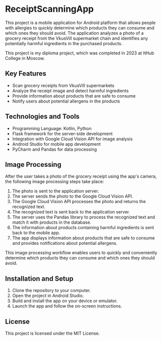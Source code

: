 # ReceiptScanningApp

This project is a mobile application for Android platform that allows people with allergies to quickly determine which products they can consume and which ones they should avoid. The application analyzes a photo of a grocery receipt from the VkusVill supermarket chain and identifies any potentially harmful ingredients in the purchased products.

This project is my diploma project, which was completed in 2023 at ItHub College in Moscow.

## Key Features

- Scan grocery receipts from VkusVill supermarkets
- Analyze the receipt image and detect harmful ingredients
- Provide information about products that are safe to consume
- Notify users about potential allergens in the products

## Technologies and Tools

- Programming Language: Kotlin, Python
- Flask framework for the server-side development
- Integration with Google Cloud Vision API for image analysis
- Android Studio for mobile app development
- PyCharm and Pandas for data processing

## Image Processing

After the user takes a photo of the grocery receipt using the app's camera, the following image processing steps take place:

1. The photo is sent to the application server.
2. The server sends the photo to the Google Cloud Vision API.
3. The Google Cloud Vision API processes the photo and returns the recognized text.
4. The recognized text is sent back to the application server.
5. The server uses the Pandas library to process the recognized text and match it with products in the database.
6. The information about products containing harmful ingredients is sent back to the mobile app.
7. The app displays information about products that are safe to consume and provides notifications about potential allergens.

This image processing workflow enables users to quickly and conveniently determine which products they can consume and which ones they should avoid.

## Installation and Setup

1. Clone the repository to your computer.
2. Open the project in Android Studio.
3. Build and install the app on your device or emulator.
4. Launch the app and follow the on-screen instructions.

## License

This project is licensed under the MIT License.
